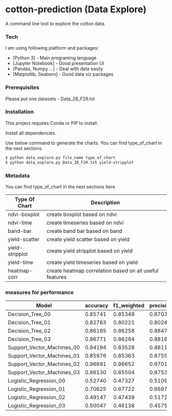 # cotton-prediction (Data Explore)

A command line tool to explore the cotton data.

### Tech

I am using following platform and packages:

* [Python 3] - Main programing language
* [Jupyter Notebook] - Good presentation UI
* [Pandas, Numpy ...] - Deal with data easily
* [Matplotlib, Seaborn] - Good data viz packages



### Prerequisites
Please put one datasets - Data_28_F29.txt


### Installation

This project requires Conda or PIP to install.

Install all dependencies.

Use below command to generate the charts.
You can find type_of_chart in the next sections.
```sh
$ python data_explore.py file_name type_of_chart
$ python data_explore.py Data_28_F29.txt yield-stripplot
```

### Metadata

You can find type_of_chart in the next sections here.

| Type Of Chart | Description |
| ------ | ------ |
| ndvi-boxplot | create boxplot based on ndvi |
| ndvi-time | create timeseries based on ndvi |
| band-bar | create band bar based on band |
| yield-scatter | create yield scatter based on yield |
| yield-stripplot | create yield stripplot based on yield |
| yield-time | create yield timeseries based on yield |
| heatmap-corr  | create heatmap correlation based on all useful features |


### measures for performance

| Model | accuracy | f1_weighted | precision_weighted | recall_weighted |
| ------ | ------ | ------ | ------ | ------ |
| Decision_Tree_00 | 0.85741 | 0.85348 | 0.87030 | 0.85741 | 
| Decision_Tree_01 | 0.82783 | 0.80221 | 0.80247 | 0.82783 |
| Decision_Tree_02 | 0.86165 | 0.86258 | 0.88478 | 0.86165 |
| Decision_Tree_03 | 0.86771 | 0.86284 | 0.88183 | 0.86771 |
| Support_Vector_Machines_00 | 0.84194 | 0.83528 | 0.88119 | 0.84194 | 
| Support_Vector_Machines_01 | 0.85976 | 0.85363 | 0.87554 | 0.85976 | 
| Support_Vector_Machines_02 | 0.96691 | 0.96652 | 0.97015 | 0.96691 | 
| Support_Vector_Machines_03 | 0.86130 | 0.85504 | 0.87531 | 0.86130 | 
| Logistic_Regression_00 | 0.52740 | 0.47327 | 0.51095 | 0.52737 |  
| Logistic_Regression_01 | 0.70625 | 0.67722 | 0.66970 | 0.70524 | 
| Logistic_Regression_02 | 0.49147 | 0.47439 | 0.51728 | 0.49249 | 
| Logistic_Regression_03 | 0.50047 | 0.46138 | 0.45757 | 0.50149 | 
